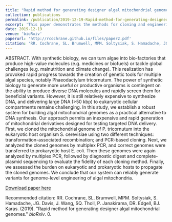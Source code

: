 ```yaml
---
title: "Rapid method for generating designer algal mitochondrial genomes"
collection: publications
permalink: /publication/2019-12-19-Rapid-method-for-generating-designer-algal-mitochondrial-genomes
excerpt: 'This paper demonstrates the methods for cloning and engineering of Phaeodactylum tricornutums mitochondrial genome. The mitochondrial genome was cloned in yeast and bacteria and found no significant host burden. Following research will detail methods for DNA delivery to P. tricornutum's mitochondria. Together, these techonlogies will estalish P. tricornutum as a model system for studying the mitochondria of diatoms and allow easy installation of biosynthetic pathways.'
date: 2019-12-19
venue: 'bioRxiv'
paperurl: 'http://rcochrane.github.io/files/paper2.pdf'
citation: 'RR. Cochrane, SL. Brumwell, MPM. Soltysiak, S. Hamadache, JG. Davis, J. Wang, SQ. Tholl, P. Janakirama, DR. Edgell, BJ. Karas. (2019). &quot;Rapid method for generating designer algal mitochondrial genomes.&quot; <i>bioRxiv</i>.'
---
```

ABSTRACT. With synthetic biology, we can turn algae into bio-factories that produce high-value molecules (e.g. medicines or biofuels) or tackle global challenges (e.g. malnutrition and climate change). This realization has provoked rapid progress towards the creation of genetic tools for multiple algal species, notably Phaeodactylum tricornutum. The power of synthetic biology to generate more useful or productive organisms is contingent on the ability to produce diverse DNA molecules and rapidly screen them for beneficial variants. However, it is still relatively expensive to synthesize DNA, and delivering large DNA (>50 kbp) to eukaryotic cellular compartments remains challenging. In this study, we establish a robust system for building algal mitochondrial genomes as a practical alternative to DNA synthesis. Our approach permits an inexpensive and rapid generation of mitochondrial derivatives designed for testing targeted DNA delivery. First, we cloned the mitochondrial genome of P. tricornutum into the eukaryotic host organism S. cerevisiae using two different techniques: transformation-associated recombination; and PCR-based cloning. Next, we analyzed the cloned genomes by multiplex PCR, and correct genomes were transferred to prokaryotic host E. coli. Then these genomes were again analyzed by multiplex PCR, followed by diagnostic digest and complete-plasmid sequencing to evaluate the fidelity of each cloning method. Finally, we assessed the burden on eukaryotic and prokaryotic hosts to propagate the cloned genomes. We conclude that our system can reliably generate variants for genome-level engineering of algal mitochondria.

[Download paper here](https://rcochrane.github.io/files/paper2.pdf)

Recommended citation: RR. Cochrane, SL. Brumwell, MPM. Soltysiak, S. Hamadache, JG. Davis, J. Wang, SQ. Tholl, P. Janakirama, DR. Edgell, BJ. Karas. (2019). "Rapid method for generating designer algal mitochondrial genomes." <i>bioRxiv</i>. 0.

